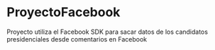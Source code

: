 # ProyectoFacebook

Proyecto utiliza el Facebook SDK para sacar datos de los candidatos presidenciales desde comentarios en Facebook
